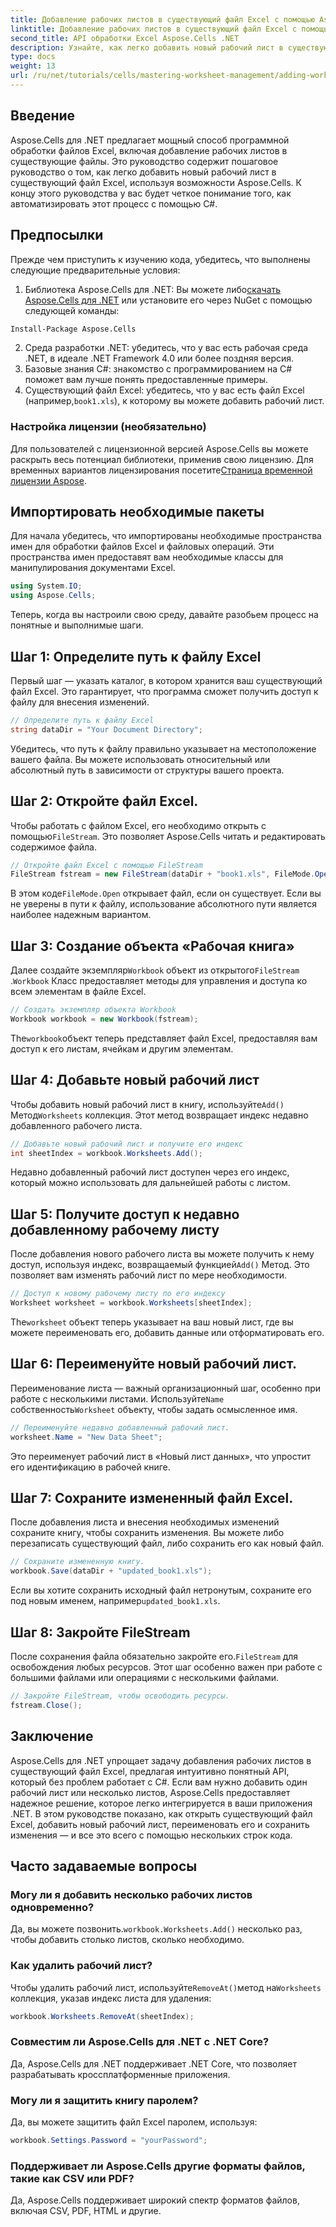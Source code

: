 ```yaml
---
title: Добавление рабочих листов в существующий файл Excel с помощью Aspose.Cells
linktitle: Добавление рабочих листов в существующий файл Excel с помощью Aspose.Cells
second_title: API обработки Excel Aspose.Cells .NET
description: Узнайте, как легко добавить новый рабочий лист в существующий файл Excel в .NET с помощью Aspose.Cells. Это пошаговое руководство охватывает все, от настройки среды до сохранения измененного файла Excel.
type: docs
weight: 13
url: /ru/net/tutorials/cells/mastering-worksheet-management/adding-worksheets-to-existing-excel-file/
---
```

## Введение

Aspose.Cells для .NET предлагает мощный способ программной обработки файлов Excel, включая добавление рабочих листов в существующие файлы. Это руководство содержит пошаговое руководство о том, как легко добавить новый рабочий лист в существующий файл Excel, используя возможности Aspose.Cells. К концу этого руководства у вас будет четкое понимание того, как автоматизировать этот процесс с помощью C#.

## Предпосылки

Прежде чем приступить к изучению кода, убедитесь, что выполнены следующие предварительные условия:

1.  Библиотека Aspose.Cells для .NET: Вы можете либо[скачать Aspose.Cells для .NET](https://releases.aspose.com/cells/net/) или установите его через NuGet с помощью следующей команды:
   ```bash
   Install-Package Aspose.Cells
   ```
2. Среда разработки .NET: убедитесь, что у вас есть рабочая среда .NET, в идеале .NET Framework 4.0 или более поздняя версия.
3. Базовые знания C#: знакомство с программированием на C# поможет вам лучше понять предоставленные примеры.
4.  Существующий файл Excel: убедитесь, что у вас есть файл Excel (например,`book1.xls`), к которому вы можете добавить рабочий лист.

### Настройка лицензии (необязательно)

 Для пользователей с лицензионной версией Aspose.Cells вы можете раскрыть весь потенциал библиотеки, применив свою лицензию. Для временных вариантов лицензирования посетите[Страница временной лицензии Aspose](https://purchase.aspose.com/temporary-license/).

## Импортировать необходимые пакеты

Для начала убедитесь, что импортированы необходимые пространства имен для обработки файлов Excel и файловых операций. Эти пространства имен предоставят вам необходимые классы для манипулирования документами Excel.

```csharp
using System.IO;
using Aspose.Cells;
```

Теперь, когда вы настроили свою среду, давайте разобьем процесс на понятные и выполнимые шаги.

## Шаг 1: Определите путь к файлу Excel

Первый шаг — указать каталог, в котором хранится ваш существующий файл Excel. Это гарантирует, что программа сможет получить доступ к файлу для внесения изменений.

```csharp
// Определите путь к файлу Excel
string dataDir = "Your Document Directory";
```

Убедитесь, что путь к файлу правильно указывает на местоположение вашего файла. Вы можете использовать относительный или абсолютный путь в зависимости от структуры вашего проекта.

## Шаг 2: Откройте файл Excel.

 Чтобы работать с файлом Excel, его необходимо открыть с помощью`FileStream`. Это позволяет Aspose.Cells читать и редактировать содержимое файла.

```csharp
// Откройте файл Excel с помощью FileStream
FileStream fstream = new FileStream(dataDir + "book1.xls", FileMode.Open);
```

 В этом коде`FileMode.Open` открывает файл, если он существует. Если вы не уверены в пути к файлу, использование абсолютного пути является наиболее надежным вариантом.

## Шаг 3: Создание объекта «Рабочая книга»

 Далее создайте экземпляр`Workbook` объект из открытого`FileStream` .`Workbook` Класс предоставляет методы для управления и доступа ко всем элементам в файле Excel.

```csharp
// Создать экземпляр объекта Workbook
Workbook workbook = new Workbook(fstream);
```

 The`workbook`объект теперь представляет файл Excel, предоставляя вам доступ к его листам, ячейкам и другим элементам.

## Шаг 4: Добавьте новый рабочий лист

 Чтобы добавить новый рабочий лист в книгу, используйте`Add()` Метод`Worksheets` коллекция. Этот метод возвращает индекс недавно добавленного рабочего листа.

```csharp
// Добавьте новый рабочий лист и получите его индекс
int sheetIndex = workbook.Worksheets.Add();
```

Недавно добавленный рабочий лист доступен через его индекс, который можно использовать для дальнейшей работы с листом.

## Шаг 5: Получите доступ к недавно добавленному рабочему листу

 После добавления нового рабочего листа вы можете получить к нему доступ, используя индекс, возвращаемый функцией`Add()` Метод. Это позволяет вам изменять рабочий лист по мере необходимости.

```csharp
// Доступ к новому рабочему листу по его индексу
Worksheet worksheet = workbook.Worksheets[sheetIndex];
```

 The`worksheet` объект теперь указывает на ваш новый лист, где вы можете переименовать его, добавить данные или отформатировать его.

## Шаг 6: Переименуйте новый рабочий лист.

 Переименование листа — важный организационный шаг, особенно при работе с несколькими листами. Используйте`Name` собственность`Worksheet` объекту, чтобы задать осмысленное имя.

```csharp
// Переименуйте недавно добавленный рабочий лист.
worksheet.Name = "New Data Sheet";
```

Это переименует рабочий лист в «Новый лист данных», что упростит его идентификацию в рабочей книге.

## Шаг 7: Сохраните измененный файл Excel.

После добавления листа и внесения необходимых изменений сохраните книгу, чтобы сохранить изменения. Вы можете либо перезаписать существующий файл, либо сохранить его как новый файл.

```csharp
// Сохраните измененную книгу.
workbook.Save(dataDir + "updated_book1.xls");
```

 Если вы хотите сохранить исходный файл нетронутым, сохраните его под новым именем, например`updated_book1.xls`.

## Шаг 8: Закройте FileStream

 После сохранения файла обязательно закройте его.`FileStream` для освобождения любых ресурсов. Этот шаг особенно важен при работе с большими файлами или операциями с несколькими файлами.

```csharp
// Закройте FileStream, чтобы освободить ресурсы.
fstream.Close();
```

## Заключение

Aspose.Cells для .NET упрощает задачу добавления рабочих листов в существующий файл Excel, предлагая интуитивно понятный API, который без проблем работает с C#. Если вам нужно добавить один рабочий лист или несколько листов, Aspose.Cells предоставляет надежное решение, которое легко интегрируется в ваши приложения .NET. В этом руководстве показано, как открыть существующий файл Excel, добавить новый рабочий лист, переименовать его и сохранить изменения — и все это всего с помощью нескольких строк кода.

## Часто задаваемые вопросы

### Могу ли я добавить несколько рабочих листов одновременно?

 Да, вы можете позвонить.`workbook.Worksheets.Add()` несколько раз, чтобы добавить столько листов, сколько необходимо.

### Как удалить рабочий лист?

 Чтобы удалить рабочий лист, используйте`RemoveAt()`метод на`Worksheets` коллекция, указав индекс листа для удаления:
```csharp
workbook.Worksheets.RemoveAt(sheetIndex);
```

### Совместим ли Aspose.Cells для .NET с .NET Core?

Да, Aspose.Cells для .NET поддерживает .NET Core, что позволяет разрабатывать кроссплатформенные приложения.

### Могу ли я защитить книгу паролем?

Да, вы можете защитить файл Excel паролем, используя:
```csharp
workbook.Settings.Password = "yourPassword";
```

### Поддерживает ли Aspose.Cells другие форматы файлов, такие как CSV или PDF?
Да, Aspose.Cells поддерживает широкий спектр форматов файлов, включая CSV, PDF, HTML и другие.